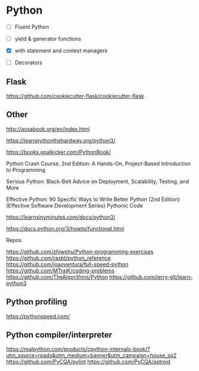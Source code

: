 # Python

- [ ] Fluent Python

- [ ] yield & generator functions
- [x] with statement and context managers
- [ ] Decorators

## Flask

https://github.com/cookiecutter-flask/cookiecutter-flask

## Other

http://aosabook.org/en/index.html

https://learnpythonthehardway.org/python3/

https://books.goalkicker.com/PythonBook/

Python Crash Course, 2nd Edition: A Hands-On, Project-Based Introduction to Programming

Serious Python: Black-Belt Advice on Deployment, Scalability, Testing, and More

Effective Python: 90 Specific Ways to Write Better Python (2nd Edition) (Effective Software Development Series) 
Pythonic Code

https://learnxinyminutes.com/docs/python3/

https://docs.python.org/3/howto/functional.html

Repos

https://github.com/zhiwehu/Python-programming-exercises
https://github.com/rasbt/python_reference
https://github.com/joaoventura/full-speed-python
https://github.com/MTrajK/coding-problems
https://github.com/TheAlgorithms/Python
https://github.com/jerry-git/learn-python3

## Python profiling

https://pythonspeed.com/

## Python compiler/interpreter

https://realpython.com/products/cpython-internals-book/?utm_source=rpads&utm_medium=banner&utm_campaign=house_sq2
https://github.com/PyCQA/pylint
https://github.com/PyCQA/astroid
